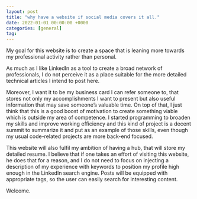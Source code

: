```yaml
---
layout: post
title: "why have a website if social media covers it all."
date: 2022-01-01 00:00:00 +0000
categories: [general]
tag: 
---
```


My goal for this website is to create a space that is leaning more towards my professional activity rather than
personal.

As much as I like LinkedIn as a tool to create a broad network of professionals,
I do not perceive it as a place suitable for the more detailed technical articles I intend to post here.

Moreover, I want it to be my business card I can refer someone to,
that stores not only my accomplishments I want to present but also useful information that may save someone’s valuable
time.
On top of that, I just think that this is a good boost of motivation to create something viable which is outside my area
of competence.
I started programming to broaden my skills and improve working efficiency and this kind of project is a decent summit to
summarize it and put as an example of those skills,
even though my usual code-related projects are more back-end focused.

This website will also fulfil my ambition of having a hub, that will store my detailed resume.
I believe that if one takes an effort of visiting this website, he does that for a reason,
and I do not need to focus on injecting a description of my experience with keywords to position my profile high enough
in the LinkedIn search engine.
Posts will be equipped with appropriate tags, so the user can easily search for interesting content.

Welcome.

